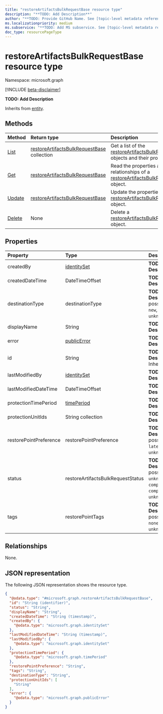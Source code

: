 ```yaml
---
title: "restoreArtifactsBulkRequestBase resource type"
description: "**TODO: Add Description**"
author: "**TODO: Provide GitHub Name. See [topic-level metadata reference](https://aka.ms/msgo?pagePath=Document-APIs/Guidelines/Metadata)**"
ms.localizationpriority: medium
ms.subservice: "**TODO: Add MS subservice. See [topic-level metadata reference](https://aka.ms/msgo?pagePath=Document-APIs/Guidelines/Metadata)**"
doc_type: resourcePageType
---
```


# restoreArtifactsBulkRequestBase resource type

Namespace: microsoft.graph

[!INCLUDE [beta-disclaimer](../../includes/beta-disclaimer.md)]

**TODO: Add Description**


Inherits from [entity](../resources/entity.md).


## Methods
|Method|Return type|Description|
|:---|:---|:---|
|[List](../api/restoreartifactsbulkrequestbase-list.md)|[restoreArtifactsBulkRequestBase](../resources/restoreartifactsbulkrequestbase.md) collection|Get a list of the [restoreArtifactsBulkRequestBase](../resources/restoreartifactsbulkrequestbase.md) objects and their properties.|
|[Get](../api/restoreartifactsbulkrequestbase-get.md)|[restoreArtifactsBulkRequestBase](../resources/restoreartifactsbulkrequestbase.md)|Read the properties and relationships of a [restoreArtifactsBulkRequestBase](../resources/restoreartifactsbulkrequestbase.md) object.|
|[Update](../api/restoreartifactsbulkrequestbase-update.md)|[restoreArtifactsBulkRequestBase](../resources/restoreartifactsbulkrequestbase.md)|Update the properties of a [restoreArtifactsBulkRequestBase](../resources/restoreartifactsbulkrequestbase.md) object.|
|[Delete](../api/restoreartifactsbulkrequestbase-delete.md)|None|Delete a [restoreArtifactsBulkRequestBase](../resources/restoreartifactsbulkrequestbase.md) object.|

## Properties
|Property|Type|Description|
|:---|:---|:---|
|createdBy|[identitySet](../resources/intune-identityset.md)|**TODO: Add Description**|
|createdDateTime|DateTimeOffset|**TODO: Add Description**|
|destinationType|destinationType|**TODO: Add Description**.The possible values are: `new`, `inPlace`, `unknownFutureValue`.|
|displayName|String|**TODO: Add Description**|
|error|[publicError](../resources/publicerror.md)|**TODO: Add Description**|
|id|String|**TODO: Add Description** Inherited from [entity](../resources/entity.md).|
|lastModifiedBy|[identitySet](../resources/intune-identityset.md)|**TODO: Add Description**|
|lastModifiedDateTime|DateTimeOffset|**TODO: Add Description**|
|protectionTimePeriod|[timePeriod](../resources/timeperiod.md)|**TODO: Add Description**|
|protectionUnitIds|String collection|**TODO: Add Description**|
|restorePointPreference|restorePointPreference|**TODO: Add Description**.The possible values are: `latest`, `oldest`, `unknownFutureValue`.|
|status|restoreArtifactsBulkRequestStatus|**TODO: Add Description**.The possible values are: `unknown`, `active`, `completed`, `completedWithErrors`, `unknownFutureValue`.|
|tags|restorePointTags|**TODO: Add Description**.The possible values are: `none`, `fastRestore`, `unknownFutureValue`.|

## Relationships
None.

## JSON representation
The following JSON representation shows the resource type.
<!-- {
  "blockType": "resource",
  "keyProperty": "id",
  "@odata.type": "microsoft.graph.restoreArtifactsBulkRequestBase",
  "baseType": "microsoft.graph.entity",
  "openType": false
}
-->
``` json
{
  "@odata.type": "#microsoft.graph.restoreArtifactsBulkRequestBase",
  "id": "String (identifier)",
  "status": "String",
  "displayName": "String",
  "createdDateTime": "String (timestamp)",
  "createdBy": {
    "@odata.type": "microsoft.graph.identitySet"
  },
  "lastModifiedDateTime": "String (timestamp)",
  "lastModifiedBy": {
    "@odata.type": "microsoft.graph.identitySet"
  },
  "protectionTimePeriod": {
    "@odata.type": "microsoft.graph.timePeriod"
  },
  "restorePointPreference": "String",
  "tags": "String",
  "destinationType": "String",
  "protectionUnitIds": [
    "String"
  ],
  "error": {
    "@odata.type": "microsoft.graph.publicError"
  }
}
```

